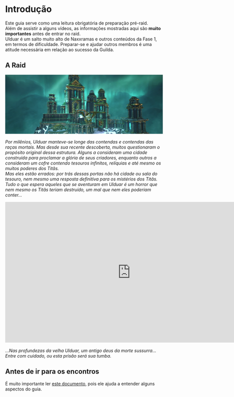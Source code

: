 # Introdução

Este guia serve como uma leitura obrigatória de preparação pré-raid.  
Além de assistir a alguns vídeos, as informações mostradas aqui são __muito importantes__ antes de entrar no raid.  
Ulduar é um salto muito alto de Naxxramas e outros conteúdos da Fase 1, em termos de dificuldade. Preparar-se e ajudar outros membros é uma atitude necessária em relação ao sucesso da Guilda.

## A Raid

![](./img/ulduar.png)

_Por milênios, Ulduar manteve-se longe das contendas e contendas das raças mortais. Mas desde sua recente descoberta, muitos questionaram o propósito original dessa estrutura. Alguns a consideram uma cidade construída para proclamar a glória de seus criadores, enquanto outros a consideram um cofre contendo tesouros infinitos, relíquias e até mesmo os muitos poderes dos Titãs._  
_Mas eles estão errados: por trás dessas portas não há cidade ou sala do tesouro, nem mesmo uma resposta definitiva para os mistérios dos Titãs. Tudo o que espera aqueles que se aventuram em Ulduar é um horror que nem mesmo os Titãs teriam destruído, um mal que nem eles poderiam conter..._  

<iframe width="800" height="450" src="https://www.youtube.com/embed/xEylX2LJ8c4" title="YouTube video player" frameborder="0" allow="accelerometer; autoplay; clipboard-write; encrypted-media; gyroscope; picture-in-picture" allowfullscreen></iframe>

_...Nas profundezas da velha Ulduar, um antigo deus da morte sussurra... Entre com cuidado, ou esta prisão será sua tumba._

## Antes de ir para os encontros

É muito importante ler [este documento](./important.md), pois ele ajuda a entender alguns aspectos do guia.
